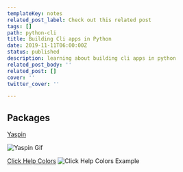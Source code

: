 ```yaml
---
templateKey: notes
related_post_label: Check out this related post
tags: []
path: python-cli
title: Building Cli apps in Python
date: 2019-11-11T06:00:00Z
status: published
description: learning about building cli apps in python
related_post_body: ''
related_post: []
cover: ''
twitter_cover: ''

---
```

## Packages

[Yaspin](https://pypi.org/project/yaspin/ "Yaspin")

![Yaspin Gif](https://warehouse-camo.cmh1.psfhosted.org/1bf73e6062750b03a63648f4cab5147b82e4be97/68747470733a2f2f7261772e67697468756275736572636f6e74656e742e636f6d2f706176646d79742f79617370696e2f6d61737465722f676966732f64656d6f2e676966)

[Click Help Colors](https://github.com/click-contrib/click-help-colors)
![Click Help Colors Example](https://raw.githubusercontent.com/r-m-n/click-help-colors/master/examples/1.png)

